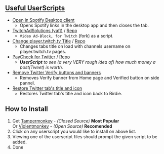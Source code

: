 ## [Useful UserScripts](https://github.com/yungsamd17/UserScripts)

- [Open in Spotify Desktop client](https://github.com/yungsamd17/UserScripts/raw/main/scripts/Open-in-Spotify-Desktop-client.user.js)
    - Opens Spotify links in the desktop app and then closes the tab.
- [TwitchAdSolutions (vaft)](https://github.com/yungsamd17/TwitchAdSolutions/raw/master/vaft/vaft.user.js) / [Repo](https://github.com/yungsamd17/TwitchAdSolutions)
    - `Video Ad-Block, for Twitch` (fork) as a script.
- [Change player.twitch.tv Title](https://github.com/yungsamd17/Twitch-Addons/raw/main/userscripts/ChangePlayerTwitchTitle.user.js) / [Repo](https://github.com/yungsamd17/Twitch-Addons)
    - Changes tabs title on load with channels username on player.twitch.tv pages.
- [PayCheck for Twitter](https://github.com/yungsamd17/twitter-paycheck/raw/main/PayCheck-for-Twitter.user.js) / [Repo](https://github.com/yungsamd17/twitter-paycheck)
    - _**UserScript** to see (a very VERY rough idea of) how much money a post(Tweet) is worth._
- [Remove Twitter Verify buttons and banners](https://github.com/yungsamd17/UserScripts/raw/main/scripts/Remove-Twitter-Verify-from-Home-page.user.js)
    - Removes Verify banner from Home page and Verified button on side pannel.
- [Restore Twitter tab's title and icon](https://github.com/yungsamd17/UserScripts/raw/main/scripts/Restore-Twitter-tabs-title-and-icon.user.js)
    - Restores Twitter tab's title and icon back to Birdie.

## How to Install 

1. Get [Tampermonkey](https://www.tampermonkey.net/) - _(Closed Source)_ **Most Popular**<br>
Or [Violentmonkey](https://violentmonkey.github.io) - _(Open Source)_ **Recomended**
2. Click on any userscript you would like to install on above list.
3. Viewing one of the userscript files should prompt the given script to be added.
4. Done
